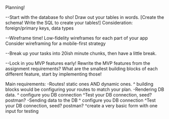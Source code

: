 Planning!

--Start with the database fo sho!
Draw out your tables in words.
[Create the schema!
Write the SQL to create your tables!]
Consideration: foreign/primary keys, data types

--Wireframe time!
Low-fidelity wireframes for each part of your app
Consider wireframing for a mobile-first strategy

--Break up your tasks into 20ish minute chunks, then have a little break.

--Lock in you MVP features early!
Rewrite the MVP features from the assignment requirements?
What are the smallest building blocks of each different feature, start by implementing those!

Main requirements:
-Routes! static ones AND dynamic ones.
^ building blocks would be configuring your routes to match your plan.
-Rendering DB data.
^ configure you DB connection
^Test your DB connection, seed? postman?
-Sending data to the DB
^ configure you DB connection
^Test your DB connection, seed? postman?
^create a very basic form with one input for testing
